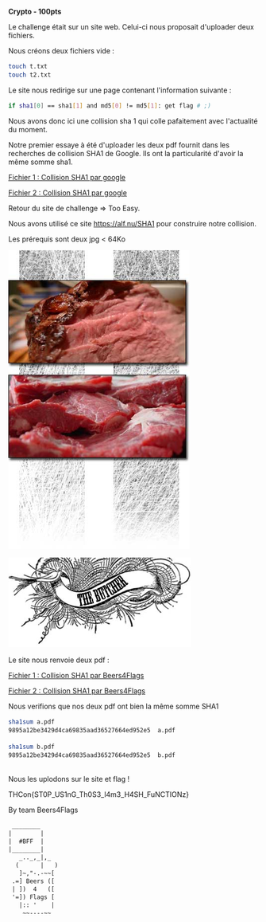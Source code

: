 **Crypto - 100pts**


Le challenge était sur un site web.
Celui-ci nous proposait d'uploader deux fichiers.

Nous créons deux fichiers vide :

```BASH
touch t.txt
touch t2.txt
```

Le site nous redirige sur une page contenant l'information suivante :

```BASH
if sha1[0] == sha1[1] and md5[0] != md5[1]: get flag # ;)
```

Nous avons donc ici une collision sha 1 qui colle pafaitement avec l'actualité du moment.

Notre premier essaye à été d'uploader les deux pdf fournit dans les recherches de collision SHA1 de Google. Ils ont la particularité d'avoir la même somme sha1.

[Fichier 1  : Collision SHA1 par google ](/100/file/shattered-1.pdf)

[Fichier 2  : Collision SHA1 par google ](/100/file/shattered-1.pdf)


Retour du site de challenge => Too Easy.

Nous avons utilisé ce site https://alf.nu/SHA1 pour construire notre collision.

Les prérequis sont deux jpg < 64Ko

![Alt](img/right.jpg "Image 1")

![Alt](img/top.jpg "Image 2")

Le site nous renvoie deux pdf :

[Fichier 1  : Collision SHA1 par Beers4Flags ](/100/file/a.pdf)

[Fichier 2  : Collision SHA1 par Beers4Flags ](/100/file/b.pdf)

Nous verifions que nos deux pdf ont bien la même somme SHA1

```BASH
sha1sum a.pdf 
9895a12be3429d4ca69835aad36527664ed952e5  a.pdf

sha1sum b.pdf
9895a12be3429d4ca69835aad36527664ed952e5  b.pdf
                  
```

Nous les uplodons sur le site et flag !



THCon{ST0P_US1nG_Th0S3_l4m3_H4SH_FuNCTIONz} 


By team Beers4Flags


```
 ________
|        |
|  #BFF  |
|________|
   _.._,_|,_
  (      |   )
   ]~,"-.-~~[
 .=] Beers ([
 | ])  4   ([
 '=]) Flags [
   |:: '    |
    ~~----~~
```

